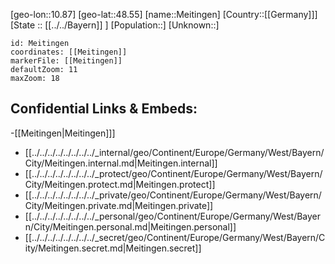 ﻿---
location: [48.55,10.87]
mapzoom: [7,12] 
mapmarker: city 
type: City
tags:
- geo/City


SpocWebEntityId: 32387
isDeleted: false
confidential: public

---
[geo-lon::10.87]
[geo-lat::48.55]
[name::Meitingen]
[Country::[[Germany]]]
[State :: [[../../Bayern]] ]
[Population::]
[Unknown::]


```leaflet
id: Meitingen
coordinates: [[Meitingen]]
markerFile: [[Meitingen]]
defaultZoom: 11 
maxZoom: 18
```


## Confidential Links & Embeds: 
-[[Meitingen|Meitingen]]] 
- [[../../../../../../../../_internal/geo/Continent/Europe/Germany/West/Bayern/City/Meitingen.internal.md|Meitingen.internal]] 
- [[../../../../../../../../_protect/geo/Continent/Europe/Germany/West/Bayern/City/Meitingen.protect.md|Meitingen.protect]] 
- [[../../../../../../../../_private/geo/Continent/Europe/Germany/West/Bayern/City/Meitingen.private.md|Meitingen.private]] 
- [[../../../../../../../../_personal/geo/Continent/Europe/Germany/West/Bayern/City/Meitingen.personal.md|Meitingen.personal]] 
- [[../../../../../../../../_secret/geo/Continent/Europe/Germany/West/Bayern/City/Meitingen.secret.md|Meitingen.secret]] 
